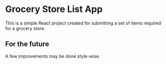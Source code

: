 # Grocery Store List App

This is a simple React project created for submitting a set of items required for a grocery store.

## For the future

A few improvements may be done style-wise.
